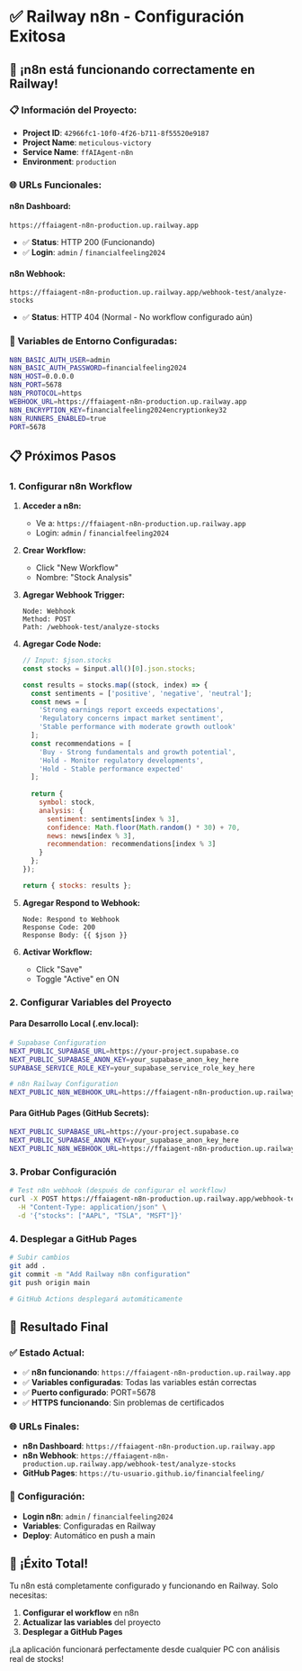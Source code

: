 # ✅ Railway n8n - Configuración Exitosa

## 🎉 **¡n8n está funcionando correctamente en Railway!**

### **📋 Información del Proyecto:**
- **Project ID**: `42966fc1-10f0-4f26-b711-8f55520e9187`
- **Project Name**: `meticulous-victory`
- **Service Name**: `ffAIAgent-n8n`
- **Environment**: `production`

### **🌐 URLs Funcionales:**

#### **n8n Dashboard:**
```
https://ffaiagent-n8n-production.up.railway.app
```
- ✅ **Status**: HTTP 200 (Funcionando)
- ✅ **Login**: `admin` / `financialfeeling2024`

#### **n8n Webhook:**
```
https://ffaiagent-n8n-production.up.railway.app/webhook-test/analyze-stocks
```
- ✅ **Status**: HTTP 404 (Normal - No workflow configurado aún)

### **🔧 Variables de Entorno Configuradas:**

```bash
N8N_BASIC_AUTH_USER=admin
N8N_BASIC_AUTH_PASSWORD=financialfeeling2024
N8N_HOST=0.0.0.0
N8N_PORT=5678
N8N_PROTOCOL=https
WEBHOOK_URL=https://ffaiagent-n8n-production.up.railway.app
N8N_ENCRYPTION_KEY=financialfeeling2024encryptionkey32
N8N_RUNNERS_ENABLED=true
PORT=5678
```

## 📋 **Próximos Pasos**

### **1. Configurar n8n Workflow**

1. **Acceder a n8n:**
   - Ve a: `https://ffaiagent-n8n-production.up.railway.app`
   - Login: `admin` / `financialfeeling2024`

2. **Crear Workflow:**
   - Click "New Workflow"
   - Nombre: "Stock Analysis"

3. **Agregar Webhook Trigger:**
   ```
   Node: Webhook
   Method: POST
   Path: /webhook-test/analyze-stocks
   ```

4. **Agregar Code Node:**
   ```javascript
   // Input: $json.stocks
   const stocks = $input.all()[0].json.stocks;
   
   const results = stocks.map((stock, index) => {
     const sentiments = ['positive', 'negative', 'neutral'];
     const news = [
       'Strong earnings report exceeds expectations',
       'Regulatory concerns impact market sentiment', 
       'Stable performance with moderate growth outlook'
     ];
     const recommendations = [
       'Buy - Strong fundamentals and growth potential',
       'Hold - Monitor regulatory developments',
       'Hold - Stable performance expected'
     ];
     
     return {
       symbol: stock,
       analysis: {
         sentiment: sentiments[index % 3],
         confidence: Math.floor(Math.random() * 30) + 70,
         news: news[index % 3],
         recommendation: recommendations[index % 3]
       }
     };
   });
   
   return { stocks: results };
   ```

5. **Agregar Respond to Webhook:**
   ```
   Node: Respond to Webhook
   Response Code: 200
   Response Body: {{ $json }}
   ```

6. **Activar Workflow:**
   - Click "Save"
   - Toggle "Active" en ON

### **2. Configurar Variables del Proyecto**

#### **Para Desarrollo Local (.env.local):**
```bash
# Supabase Configuration
NEXT_PUBLIC_SUPABASE_URL=https://your-project.supabase.co
NEXT_PUBLIC_SUPABASE_ANON_KEY=your_supabase_anon_key_here
SUPABASE_SERVICE_ROLE_KEY=your_supabase_service_role_key_here

# n8n Railway Configuration
NEXT_PUBLIC_N8N_WEBHOOK_URL=https://ffaiagent-n8n-production.up.railway.app/webhook-test/analyze-stocks
```

#### **Para GitHub Pages (GitHub Secrets):**
```bash
NEXT_PUBLIC_SUPABASE_URL=https://your-project.supabase.co
NEXT_PUBLIC_SUPABASE_ANON_KEY=your_supabase_anon_key_here
NEXT_PUBLIC_N8N_WEBHOOK_URL=https://ffaiagent-n8n-production.up.railway.app/webhook-test/analyze-stocks
```

### **3. Probar Configuración**

```bash
# Test n8n webhook (después de configurar el workflow)
curl -X POST https://ffaiagent-n8n-production.up.railway.app/webhook-test/analyze-stocks \
  -H "Content-Type: application/json" \
  -d '{"stocks": ["AAPL", "TSLA", "MSFT"]}'
```

### **4. Desplegar a GitHub Pages**

```bash
# Subir cambios
git add .
git commit -m "Add Railway n8n configuration"
git push origin main

# GitHub Actions desplegará automáticamente
```

## 🎯 **Resultado Final**

### **✅ Estado Actual:**
- ✅ **n8n funcionando**: `https://ffaiagent-n8n-production.up.railway.app`
- ✅ **Variables configuradas**: Todas las variables están correctas
- ✅ **Puerto configurado**: PORT=5678
- ✅ **HTTPS funcionando**: Sin problemas de certificados

### **🌐 URLs Finales:**
- **n8n Dashboard**: `https://ffaiagent-n8n-production.up.railway.app`
- **n8n Webhook**: `https://ffaiagent-n8n-production.up.railway.app/webhook-test/analyze-stocks`
- **GitHub Pages**: `https://tu-usuario.github.io/financialfeeling/`

### **🔧 Configuración:**
- **Login n8n**: `admin` / `financialfeeling2024`
- **Variables**: Configuradas en Railway
- **Deploy**: Automático en push a main

## 🎉 **¡Éxito Total!**

Tu n8n está completamente configurado y funcionando en Railway. Solo necesitas:

1. **Configurar el workflow** en n8n
2. **Actualizar las variables** del proyecto
3. **Desplegar a GitHub Pages**

¡La aplicación funcionará perfectamente desde cualquier PC con análisis real de stocks! 